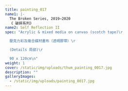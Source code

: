 ```yaml
---
title: painting_017
name1: |-
  The Broken Series, 2019–2020
  《 破碎系列》
name2: Self Reflection II
spec: "Acrylic & mixed media on canvas (scotch tape)\r

  壓克力彩及複合媒材畫布（透明膠帶）\r

  (Details 局部)\r

  90 x 120cm\n"
weight: 1
cover: /static/img/uploads/thum_painting_0017.jpg
description: ""
galleryImages:
  - /static/img/uploads/painting_0017.jpg
---
```

